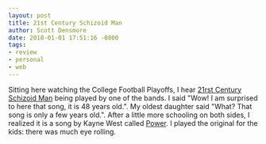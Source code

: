 ```yaml
---
layout: post
title: 21st Century Schizoid Man
author: Scott Densmore
date: 2018-01-01 17:51:16 -0800
tags:
- review
- personal
- web
---
```


Sitting here watching the College Football Playoffs, I hear [21rst Century Schizoid Man](https://en.wikipedia.org/wiki/21st_Century_Schizoid_Man) being played by one of the bands. I said "Wow! I am surprised to here that song, it is 48 years old.". My oldest daughter said "What? That song is only a few years old.". After a little more schooling on both sides, I realized it is a song by Kayne West called [Power](https://en.wikipedia.org/wiki/Power_%28Kanye_West_song%29). I played the original for the kids: there was much eye rolling.
